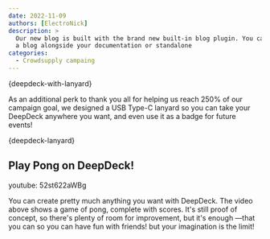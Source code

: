 ```yaml
---
date: 2022-11-09 
authors: [ElectroNick]
description: >
  Our new blog is built with the brand new built-in blog plugin. You can build
  a blog alongside your documentation or standalone
categories:
  - Crowdsupply campaing
---
```


{deepdeck-with-lanyard}

As an additional perk to thank you all for helping us reach 250% of our campaign goal, we designed a USB Type-C lanyard so you can take your DeepDeck anywhere you want, and even use it as a badge for future events!

{deepdeck-lanyard}

## Play Pong on DeepDeck!

youtube: 52st622aWBg

You can create pretty much anything you want with DeepDeck. The video above shows a game of pong, complete with scores. It's still proof of concept, so there's plenty of room for improvement, but it's enough —that you can  so you can have fun with friends! but your imagination is the limit!
